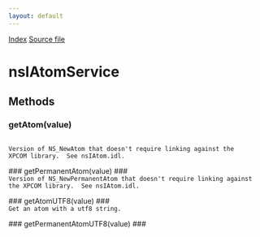 ```yaml
---
layout: default
---
```

<div id='links'><a href="../index.html">Index</a>
<a href="http://dxr.mozilla.org/mozilla-central/source/xpcom/ds/nsIAtomService.idl">Source file</a>
</div>

# nsIAtomService #

## Methods ##

### getAtom(value) ###
<code>  
Version of NS_NewAtom that doesn't require linking against the  
XPCOM library.  See nsIAtom.idl.  
  
</code>
### getPermanentAtom(value) ###
<code>  
Version of NS_NewPermanentAtom that doesn't require linking against  
the XPCOM library.  See nsIAtom.idl.  
  
</code>
### getAtomUTF8(value) ###
<code>  
Get an atom with a utf8 string.  
  
</code>
### getPermanentAtomUTF8(value) ###
